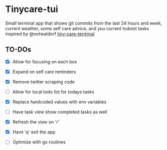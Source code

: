 # Tinycare-tui

Small terminal app that shows git commits from the last 24 hours and week, current weather, some self care advice, and you current todoist tasks
inspired by @notwaldorf [tiny-care-terminal](https://github.com/notwaldorf/tiny-care-terminal)

## TO-DOs
- [x] Allow for focusing on each box
- [x] Expand on self care reminders
- [x] Remove twitter scraping code
- [ ] Allow for local todo list for todays tasks
- [x] Replace hardcoded values with env variables
- [ ] Have task view show completed tasks as well
- [x] Refresh the view on 'r'
- [x] Have 'q' exit the app
- [ ] Optimize with go routines

